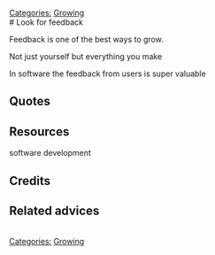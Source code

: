 [Categories:](../Categories/index.md) [Growing](../Categories/Growing.md)<br># Look for feedback

Feedback is one of the best ways to grow. 

Not just yourself but everything you make

In software the feedback from users is super valuable

## Quotes

## Resources

software development
## Credits

## Related advices

<br>[Categories:](../Categories/index.md) [Growing](../Categories/Growing.md)